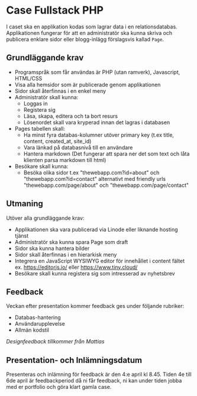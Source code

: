 # Case Fullstack PHP
I caset ska en applikation kodas som lagrar data i en relationsdatabas. Applikationen fungerar för att en administratör ska kunna skriva och publicera enklare sidor eller blogg-inlägg förslagsvis kallad `Page`.

## Grundläggande krav
- Programspråk som får användas är PHP (utan ramverk), Javascript, HTML/CSS
- Visa alla hemsidor som är publicerade genom applikationen
- Sidor skall återfinnas i en enkel meny
- Administratör skall kunna:
  - Loggas in
  - Registera sig
  - Läsa, skapa, editera och ta bort resurs
  - Lösenordet skall vara kryperad innan det lagras i databasen
- Pages tabellen skall:
  - Ha minst fyra databas-kolumner utöver primary key (t.ex title, content, created_at, site_id)
  - Vara länkad på databasnivå till en användare
  - Hantera markdown (Det fungerar att spara ner det som text och låta klienten parsa markdown till html)
- Besökare skall kunna:
  - Besöka olika sidor t.ex "thewebapp.com?id=about" och "thewebapp.com?id=contact" alternativt med friendly urls "thewebapp.com/page/about" och "thewebapp.com/page/contact"
  
## Utmaning
Utöver alla grundläggande krav:
- Applikationen ska vara publicerad via Linode eller liknande hosting tjänst
- Administratör ska kunna spara Page som draft
- Sidor ska kunna hantera bilder
- Sidor skall återfinnas i en hierarkisk meny
- Integrera en JavaScript WYSIWYG editor för innehållet i content fältet ex. https://editorjs.io/ eller https://www.tiny.cloud/
- Besökare skall kunna registera sig som intresserad av nyhetsbrev
 
## Feedback
Veckan efter presentation kommer feedback ges under följande rubriker:

- Databas-hantering
- Användarupplevelse
- Allmän kodstil

*Designfeedback tillkommer från Mattias*

## Presentation- och Inlämningsdatum
Presenteras och inlämning för feedback är den 4:e april kl 8.45. Tiden 4e till 6de april är feedbackperiod då ni får feedback, ni kan under tiden jobba med er portfolio och göra klart gamla case.
